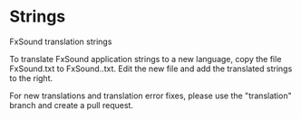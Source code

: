# Strings
FxSound translation strings

To translate FxSound application strings to a new language, copy the file FxSound.txt to FxSound.<language code>.txt. Edit the new file and add the translated strings to the right.

For new translations and translation error fixes, please use the "translation" branch and create a pull request.
